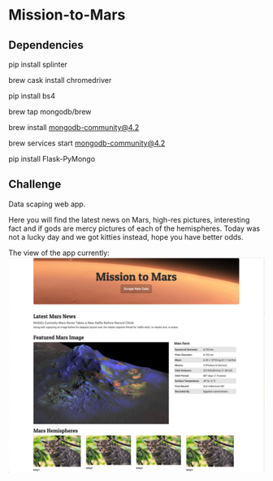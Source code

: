 # Mission-to-Mars

## Dependencies

pip install splinter

brew cask install chromedriver

pip install bs4

brew tap mongodb/brew

brew install mongodb-community@4.2

brew services start mongodb-community@4.2

pip install Flask-PyMongo

## Challenge

Data scaping web app.  

Here you will find the latest news on Mars, high-res pictures, interesting fact and if gods are mercy pictures of each of the hemispheres. Today was not a lucky day and we got kitties instead, hope you have better odds.

The view of the app currently:
![webapp](apps/static/images/mission-mars.png)